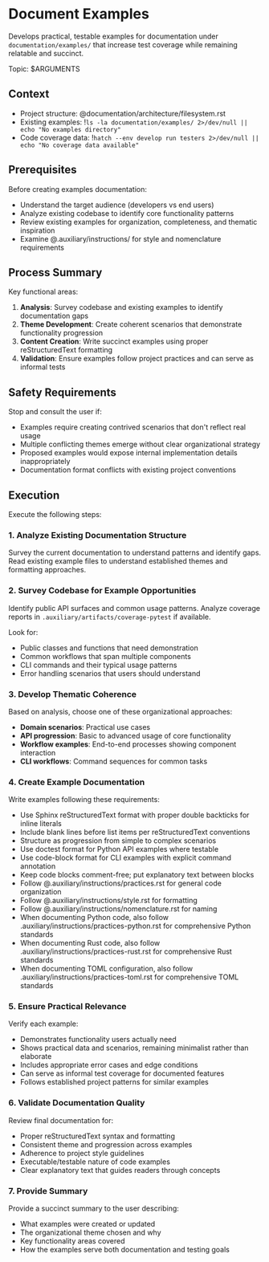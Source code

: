 # Document Examples

Develops practical, testable examples for documentation under
`documentation/examples/` that increase test coverage while remaining relatable
and succinct.

Topic: $ARGUMENTS

## Context

- Project structure: @documentation/architecture/filesystem.rst
- Existing examples: !`ls -la documentation/examples/ 2>/dev/null || echo "No examples directory"`
- Code coverage data: !`hatch --env develop run testers 2>/dev/null || echo "No coverage data available"`

## Prerequisites

Before creating examples documentation:
- Understand the target audience (developers vs end users)
- Analyze existing codebase to identify core functionality patterns
- Review existing examples for organization, completeness, and thematic inspiration
- Examine @.auxiliary/instructions/ for style and nomenclature requirements

## Process Summary

Key functional areas:
1. **Analysis**: Survey codebase and existing examples to identify documentation gaps
2. **Theme Development**: Create coherent scenarios that demonstrate functionality progression
3. **Content Creation**: Write succinct examples using proper reStructuredText formatting
4. **Validation**: Ensure examples follow project practices and can serve as informal tests

## Safety Requirements

Stop and consult the user if:
- Examples require creating contrived scenarios that don't reflect real usage
- Multiple conflicting themes emerge without clear organizational strategy
- Proposed examples would expose internal implementation details inappropriately
- Documentation format conflicts with existing project conventions

## Execution

Execute the following steps:

### 1. Analyze Existing Documentation Structure

Survey the current documentation to understand patterns and identify gaps. Read
existing example files to understand established themes and formatting
approaches.

### 2. Survey Codebase for Example Opportunities

Identify public API surfaces and common usage patterns. Analyze coverage
reports in `.auxiliary/artifacts/coverage-pytest` if available.

Look for:
- Public classes and functions that need demonstration
- Common workflows that span multiple components
- CLI commands and their typical usage patterns
- Error handling scenarios that users should understand

### 3. Develop Thematic Coherence

Based on analysis, choose one of these organizational approaches:

- **Domain scenarios**: Practical use cases
- **API progression**: Basic to advanced usage of core functionality
- **Workflow examples**: End-to-end processes showing component interaction
- **CLI workflows**: Command sequences for common tasks

### 4. Create Example Documentation

Write examples following these requirements:

- Use Sphinx reStructuredText format with proper double backticks for inline literals
- Include blank lines before list items per reStructuredText conventions
- Structure as progression from simple to complex scenarios
- Use doctest format for Python API examples where testable
- Use code-block format for CLI examples with explicit command annotation
- Keep code blocks comment-free; put explanatory text between blocks
- Follow @.auxiliary/instructions/practices.rst for general code organization
- Follow @.auxiliary/instructions/style.rst for formatting
- Follow @.auxiliary/instructions/nomenclature.rst for naming
- When documenting Python code, also follow .auxiliary/instructions/practices-python.rst for comprehensive Python standards
- When documenting Rust code, also follow .auxiliary/instructions/practices-rust.rst for comprehensive Rust standards
- When documenting TOML configuration, also follow .auxiliary/instructions/practices-toml.rst for comprehensive TOML standards

### 5. Ensure Practical Relevance

Verify each example:

- Demonstrates functionality users actually need
- Shows practical data and scenarios, remaining minimalist rather than elaborate
- Includes appropriate error cases and edge conditions
- Can serve as informal test coverage for documented features
- Follows established project patterns for similar examples

### 6. Validate Documentation Quality

Review final documentation for:

- Proper reStructuredText syntax and formatting
- Consistent theme and progression across examples
- Adherence to project style guidelines
- Executable/testable nature of code examples
- Clear explanatory text that guides readers through concepts

### 7. Provide Summary

Provide a succinct summary to the user describing:

- What examples were created or updated
- The organizational theme chosen and why
- Key functionality areas covered
- How the examples serve both documentation and testing goals
